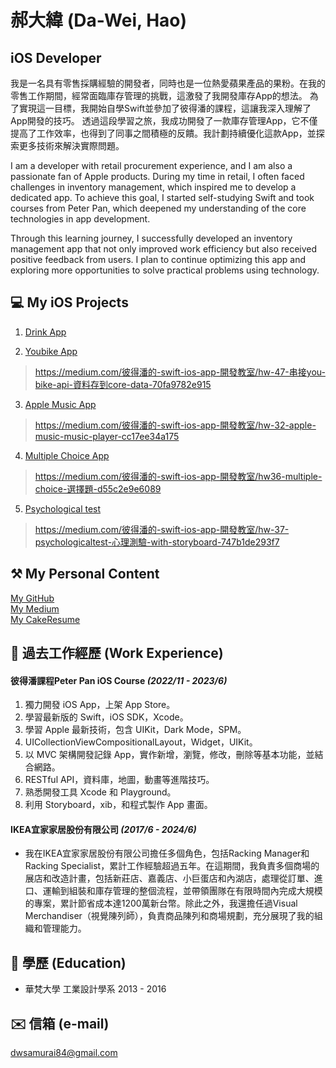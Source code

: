 # 郝大緯 (Da-Wei, Hao)

## iOS Developer
我是一名具有零售採購經驗的開發者，同時也是一位熱愛蘋果產品的果粉。在我的零售工作期間，經常面臨庫存管理的挑戰，這激發了我開發庫存App的想法。
為了實現這一目標，我開始自學Swift並參加了彼得潘的課程，這讓我深入理解了App開發的技巧。
透過這段學習之旅，我成功開發了一款庫存管理App，它不僅提高了工作效率，也得到了同事之間積極的反饋。我計劃持續優化這款App，並探索更多技術來解決實際問題。

I am a developer with retail procurement experience, and I am also a passionate fan of Apple products. During my time in retail, I often faced challenges in inventory management, which inspired me to develop a dedicated app. To achieve this goal, I started self-studying Swift and took courses from Peter Pan, which deepened my understanding of the core technologies in app development.

Through this learning journey, I successfully developed an inventory management app that not only improved work efficiency but also received positive feedback from users. I plan to continue optimizing this app and exploring more opportunities to solve practical problems using technology.

## 💻 My iOS Projects
1. [Drink App](https://medium.com/@dwsamurai84_dev)
> 
2. [Youbike App](https://github.com/dwhao84/HW-44-JSON-Decoder)
> https://medium.com/彼得潘的-swift-ios-app-開發教室/hw-47-串接you-bike-api-資料存到core-data-70fa9782e915
3. [Apple Music App](https://github.com/dwhao84/HW-32_Apple_Music_iOS)
> https://medium.com/彼得潘的-swift-ios-app-開發教室/hw-32-apple-music-music-player-cc17ee34a175
4. [Multiple Choice App](https://github.com/dwhao84/HW36_MultipleChoiceChallenge)
> https://medium.com/彼得潘的-swift-ios-app-開發教室/hw36-multiple-choice-選擇題-d55c2e9e6089
5. [Psychological test](https://github.com/dwhao84/HW37_PsychologicalTest?source=post_page-----747b1de293f7--------------------------------)
> https://medium.com/彼得潘的-swift-ios-app-開發教室/hw-37-psychologicaltest-心理測驗-with-storyboard-747b1de293f7

## ⚒️ My Personal Content
[My GitHub](https://github.com/dwhao84)  
[My Medium](https://medium.com/@dwsamurai84_dev)  
[My CakeResume](https://www.cakeresume.com/search?ref=resume_pdf&utm_content=hao-dawei&utm_medium=pdf&utm_source=resume)

## 💼 過去工作經歷 (Work Experience)
#### 彼得潘課程Peter Pan iOS Course *(2022/11 - 2023/6)*
1. 獨力開發 iOS App，上架 App Store。
1. 學習最新版的 Swift，iOS SDK，Xcode。
1. 學習 Apple 最新技術，包含 UIKit，Dark Mode，SPM。
1. UICollectionViewCompositionalLayout，Widget，UIKit。
1. 以 MVC 架構開發記錄 App，實作新增，瀏覽，修改，刪除等基本功能，並結合網路。
1. RESTful API，資料庫，地圖，動畫等進階技巧。
1. 熟悉開發工具 Xcode 和 Playground。
1. 利用 Storyboard，xib，和程式製作 App 畫面。

#### IKEA宜家家居股份有限公司 *(2017/6 - 2024/6)*
* 我在IKEA宜家家居股份有限公司擔任多個角色，包括Racking Manager和Racking Specialist，累計工作經驗超過五年。在這期間，我負責多個商場的展店和改造計畫，包括新莊店、嘉義店、小巨蛋店和內湖店，處理從訂單、進口、運輸到組裝和庫存管理的整個流程，並帶領團隊在有限時間內完成大規模的專案，累計節省成本達1200萬新台幣。除此之外，我還擔任過Visual Merchandiser（視覺陳列師），負責商品陳列和商場規劃，充分展現了我的組織和管理能力。

## 📝 學歷 (Education)
* 華梵大學 工業設計學系 2013 - 2016

## ✉️ 信箱 (e-mail)
<dwsamurai84@gmail.com>
